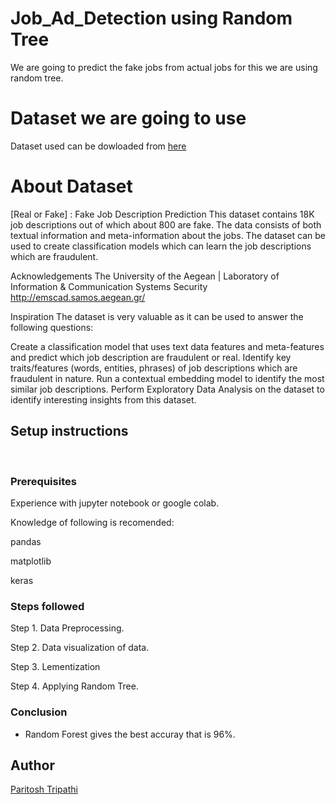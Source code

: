 # Job_Ad_Detection using Random Tree
We are going to predict the fake jobs from actual jobs for this we are using random tree.

# Dataset we are going to use

Dataset used can be dowloaded from [here](https://www.kaggle.com/shivamb/real-or-fake-fake-jobposting-prediction)

# About Dataset 
[Real or Fake] : Fake Job Description Prediction
This dataset contains 18K job descriptions out of which about 800 are fake. The data consists of both textual information and meta-information about the jobs. The dataset can be used to create classification models which can learn the job descriptions which are fraudulent.

Acknowledgements
The University of the Aegean | Laboratory of Information & Communication Systems Security
http://emscad.samos.aegean.gr/

Inspiration
The dataset is very valuable as it can be used to answer the following questions:

Create a classification model that uses text data features and meta-features and predict which job description are fraudulent or real.
Identify key traits/features (words, entities, phrases) of job descriptions which are fraudulent in nature.
Run a contextual embedding model to identify the most similar job descriptions.
Perform Exploratory Data Analysis on the dataset to identify interesting insights from this dataset.

## Setup instructions
<br>

### Prerequisites
Experience with jupyter notebook or google colab.

Knowledge of following is recomended:

pandas

matplotlib

keras

### Steps followed

Step 1. Data Preprocessing.

Step 2. Data visualization of data.

Step 3. Lementization

Step 4. Applying Random Tree.

### Conclusion

* Random Forest gives the best accuray that is 96%.

## Author

[Paritosh Tripathi](https://github.com/paritoshtripathi935)

